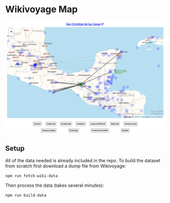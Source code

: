 # Wikivoyage Map

<img src="./screenshot.png">

## Setup

All of the data needed is already included in the repo. To build the dataset from scratch first download a dump file from Wikivoyage:

```
npm run fetch-wiki-data
```

Then process the data (takes several minutes):

```
npm run build-data
```
